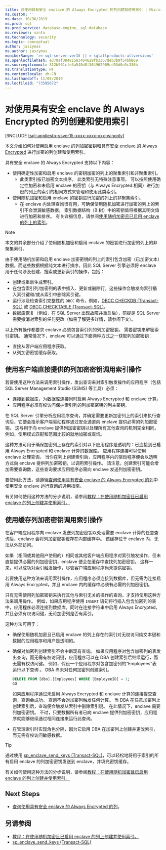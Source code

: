 ```yaml
---
title: 对使用具有安全 enclave 的 Always Encrypted 的列创建和使用索引 | Microsoft Docs
ms.custom: ''
ms.date: 10/30/2019
ms.prod: sql
ms.prod_service: database-engine, sql-database
ms.reviewer: vanto
ms.technology: security
ms.topic: conceptual
author: jaszymas
ms.author: jaszymas
monikerRange: '>= sql-server-ver15 || = sqlallproducts-allversions'
ms.openlocfilehash: e370af38481593404629fb3367deb3b9f54bb869
ms.sourcegitcommit: 312b961cfe3a540d8f304962909cd93d0a9c330b
ms.translationtype: HT
ms.contentlocale: zh-CN
ms.lasthandoff: 11/05/2019
ms.locfileid: "73595672"
---
```

# <a name="create-and-use-indexes-on-columns-using-always-encrypted-with-secure-enclaves"></a>对使用具有安全 enclave 的 Always Encrypted 的列创建和使用索引
[!INCLUDE [tsql-appliesto-ssver15-xxxx-xxxx-xxx-winonly](../../../includes/tsql-appliesto-ssver15-xxxx-xxxx-xxx-winonly.md)]

本文介绍如何对使用启用 enclave 的列加密密钥和[具有安全 enclave 的 Always Encrypted](always-encrypted-enclaves.md) 进行加密的列创建和使用索引。 

具有安全 enclave 的 Always Encrypted 支持以下内容：
- 使用确定性加密和启用 enclave 的密钥加密的列上的聚集索引和非聚集索引。
  - 此类索引按已加密文本排序。 此类索引无特殊注意事项。 可以按照使用确定性加密和未启用 enclave 的密钥（与 Always Encrypted 相同）进行加密的列上的索引的相同方式来管理和使用此类索引。 
- 使用随机加密和启用 enclave 的密钥进行加密的列上的非聚集索引。
  - 在 enclave 内处理查询很有用，可确保使用随机加密进行加密的列上的索引不会泄漏敏感数据。 索引数据结构（B 树）中的密钥值将根据其明文值进行加密和排序。 有关详细信息，请参阅[使用随机加密且已启用 enclave 的列上的索引](always-encrypted-enclaves.md#indexes-on-enclave-enabled-columns-using-randomized-encryption)。

> [!NOTE]
> 本文的其余部分介绍了使用随机加密和启用 enclave 的密钥进行加密的列上的非聚集索引。

由于使用随机加密和启用 enclave 加密密钥的列上的索引包含加密（已加密文本）数据，而这些数据根据纯文本进行排序，因此 SQL Server 引擎必须将 enclave 用于任何涉及创建、搜索或更新索引的操作，包括：

- 创建或重新生成索引。
- 在包含索引列/加密列的表中插入、更新或删除行，这些操作会触发向索引插入索引键和/或从索引中删除索引键。
- 运行涉及检查索引完整性的 `DBCC` 命令，例如，[DBCC CHECKDB (Transact-SQL)](../../../t-sql/database-console-commands/dbcc-checkdb-transact-sql.md) 或 [DBCC CHECKTABLE (Transact-SQL)](../../../t-sql/database-console-commands/dbcc-checktable-transact-sql.md)。
- 数据库恢复（例如，在 SQL Server 出现故障并重启后），前提是 SQL Server 需要撤消对索引的任何更改（如需了解更多详情，请参阅下文）。

以上所有操作都要求 enclave 必须包含索引列的列加密密钥。 需要密钥来解密索引密钥。 通常情况下，enclave 可以通过下面两种方式之一获取列加密密钥：
- 直接从客户端应用程序获取。
- 从列加密密钥缓存获取。

## <a name="invoke-indexing-operations-with-column-encryption-keys-provided-directly-by-the-client"></a>使用客户端直接提供的列加密密钥调用索引操作
若要使用这种方法来调用索引操作，发出查询来对索引触发操作的应用程序（包括 SQL Server Management Studio (SSMS) 等工具）必须：

- 连接到数据库，为数据库连接同时启用 Always Encrypted 和 enclave 计算。
- 应用程序必须有权访问保护索引列的列加密密钥的列主密钥。

在 SQL Server 引擎分析应用程序查询，并确定需要更新加密列上的索引来执行查询后，它便会指示客户端驱动程序通过安全通道向 enclave 提供必需的列加密密钥。 这与用于向 enclave 提供列加密密钥以处理所有其他查询的机制完全相同。 例如，使用模式匹配和范围比较的就地加密或查询。

这种方法可用于确保加密列上存在的索引对以下应用程序是透明的：已连接到已启用 Always Encrypted 和 enclave 计算的数据库。 应用程序连接可以使用 enclave 处理查询。 当你在列上创建索引后，应用程序内的驱动程序便会以透明方式向 enclave 提供列加密密钥，以调用索引操作。 请注意，创建索引可能会增加需要查询数，这些查询要求应用程序必需向 enclave 发送列加密密钥。

要使用此方法，请遵循[查询使用具有安全 enclave 的 Always Encrypted 的列](always-encrypted-enclaves-query-columns.md)中使用安全 enclave 运行查询的通用指南。

有关如何使用这种方法的分步说明，请参阅[教程：在使用随机加密且已启用 enclave 的列上创建并使用索引。](../tutorial-creating-using-indexes-on-enclave-enabled-columns-using-randomized-encryption.md)

## <a name="invoke-indexing-operations-using-cached-column-encryption-keys"></a>使用缓存列加密密钥调用索引操作

在客户端应用程序向 enclave 发送列加密密钥以处理需要 enclave 计算的任意查询后，enclave 会将列加密密钥缓存在内部缓存中。 该缓存位于 enclave 内，无法从外部访问。

如果（相同或其他用户使用的）相同或其他客户端应用程序对索引触发操作，但未直接提供必需的列加密密钥，enclave 便会在缓存中查找列加密密钥。 这样一来，可以成功对索引触发操作，尽管客户端应用程序尚未提供密钥。

若要使用这种方法来调用索引操作，应用程序必须连接到数据库，但无需为连接启用 Always Encrypted，并且 enclave 内的缓存中必须有必需的列加密密钥。

只有无需使用列加密密钥来执行其他与索引无关的操作的查询，才支持使用这种方法来调用操作。 例如，如果应用程序使用 `INSERT` 语句将行插入包含加密列的表中，应用程序必须连接到数据库，同时在连接字符串中启用 Always Encrypted，并且必须有权访问键，无论加密列是否有索引。

这种方法可用于：
 - 确保使用随机加密且已启用 enclave 的列上存在的索引对无权访问纯文本键和数据的应用程序和用户是透明的。 
 - 确保对加密列创建索引不会中断现有查询。 如果应用程序对包含加密列的表发出查询，而无需有权访问键，应用程序可以在 DBA 创建索引后继续运行，而无需有权访问键。 例如，假设一个应用程序对包含加密列的“Employees”表运行以下查询  。 DBA 尚未对任何加密列创建索引。

   ```sql
   DELETE FROM [dbo].[Employees] WHERE [EmployeeID] = 1;
   GO
   ```

   如果应用程序通过未启用 Always Encrypted 和 enclave 计算的连接提交查询，查询会成功。 查询不会对加密列触发任何计算。 当 DBA 在任意加密列上创建索引后，查询便会触发从索引中删除索引键。 在此情况下，enclave 需要列加密密钥。 不过，只要数据所有者已向 enclave 提供列加密密钥，应用程序就能够继续通过相同连接来运行此查询。

 - 在管理索引时实现角色分隔，因为它启用 DBA 在加密列上创建并更改索引，而无需有权访问敏感数据。 

> [!TIP] 
> 通过使用 [ sp_enclave_send_keys (Transact-SQL)](../../system-stored-procedures/sp-enclave-send-keys-sql.md)，可以轻松地将用于索引的所有启用 enclave 的列加密密钥发送到 enclave，并填充密钥缓存。

有关如何使用这种方法的分步说明，请参阅[教程：在使用随机加密且已启用 enclave 的列上创建并使用索引。](../tutorial-creating-using-indexes-on-enclave-enabled-columns-using-randomized-encryption.md) 

## <a name="next-steps"></a>Next Steps
- [查询使用具有安全 enclave 的 Always Encrypted 的列](always-encrypted-enclaves-query-columns.md)。

## <a name="see-also"></a>另请参阅  
- [教程：在使用随机加密且已启用 enclave 的列上创建并使用索引。](../tutorial-creating-using-indexes-on-enclave-enabled-columns-using-randomized-encryption.md)
- [sp_enclave_send_keys (Transact-SQL)](../../system-stored-procedures/sp-enclave-send-keys-sql.md)
